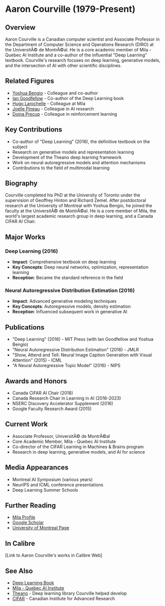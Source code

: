 ﻿# Aaron Courville (1979-Present)

## Overview
Aaron Courville is a Canadian computer scientist and Associate Professor in the Department of Computer Science and Operations Research (DIRO) at the UniversitÃ© de MontrÃ©al. He is a core academic member of Mila - Quebec AI Institute and a co-author of the influential "Deep Learning" textbook. Courville's research focuses on deep learning, generative models, and the intersection of AI with other scientific disciplines.

## Related Figures
- [Yoshua Bengio](/ai/persons/yoshua_bengio.md) - Colleague and co-author
- [Ian Goodfellow](/ai/persons/ian_goodfellow.md) - Co-author of the Deep Learning book
- [Hugo Larochelle](/ai/persons/hugo_larochelle.md) - Colleague at Mila
- [Joelle Pineau](/ai/persons/joelle_pineau.md) - Colleague in AI research
- [Doina Precup](/ai/persons/doina_precup.md) - Colleague in reinforcement learning

## Key Contributions
- Co-author of "Deep Learning" (2016), the definitive textbook on the subject
- Research on generative models and representation learning
- Development of the Theano deep learning framework
- Work on neural autoregressive models and attention mechanisms
- Contributions to the field of multimodal learning

## Biography
Courville completed his PhD at the University of Toronto under the supervision of Geoffrey Hinton and Richard Zemel. After postdoctoral research at the University of Montreal with Yoshua Bengio, he joined the faculty at the UniversitÃ© de MontrÃ©al. He is a core member of Mila, the world's largest academic research group in deep learning, and a Canada CIFAR AI Chair.

## Major Works
### Deep Learning (2016)
- **Impact**: Comprehensive textbook on deep learning
- **Key Concepts**: Deep neural networks, optimization, representation learning
- **Reception**: Became the standard reference in the field

### Neural Autoregressive Distribution Estimation (2016)
- **Impact**: Advanced generative modeling techniques
- **Key Concepts**: Autoregressive models, density estimation
- **Reception**: Influenced subsequent work in generative AI

## Publications
- "Deep Learning" (2016) - MIT Press (with Ian Goodfellow and Yoshua Bengio)
- "Neural Autoregressive Distribution Estimation" (2016) - JMLR
- "Show, Attend and Tell: Neural Image Caption Generation with Visual Attention" (2015) - ICML
- "A Neural Autoregressive Topic Model" (2016) - NIPS

## Awards and Honors
- Canada CIFAR AI Chair (2018)
- Canada Research Chair in Learning in AI (2016-2023)
- NSERC Discovery Accelerator Supplement (2016)
- Google Faculty Research Award (2015)

## Current Work
- Associate Professor, UniversitÃ© de MontrÃ©al
- Core Academic Member, Mila - Quebec AI Institute
- Co-director of the CIFAR Learning in Machines & Brains program
- Research in deep learning, generative models, and AI for science

## Media Appearances
- Montreal AI Symposium (various years)
- NeurIPS and ICML conference presentations
- Deep Learning Summer Schools

## Further Reading
- [Mila Profile](https://mila.quebec/en/person/aaron-courville/)
- [Google Scholar](https://scholar.google.com/citations?user=Q0VTAl4AAAAJ)
- [University of Montreal Page](https://diro.umontreal.ca/english/home/research/researchers/professeurs-reguliers/professeur-detail/fiche/professeur/show/courville-aaron-1/)

## In Calibre
[Link to Aaron Courville's works in Calibre Web]

## See Also
- [Deep Learning Book](https://www.deeplearningbook.org/)
- [Mila - Quebec AI Institute](https://mila.quebec/)
- [Theano](https://github.com/Theano/Theano) - Deep learning library Courville helped develop
- [CIFAR](https://cifar.ca/) - Canadian Institute for Advanced Research

